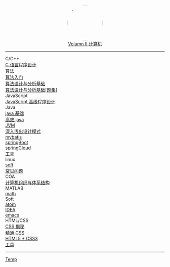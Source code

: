 <br>
<div style="text-align: center">
<a href="#"><img style="width:7rem;border-radius:50%;" src="favicon.gif"></img></a>
<br>

<a href="#/Volumn_II/welcome" class="name alive">
    <i class='iconfont icon-books-1'></i> Volumn II
</a>

<a href="#/Volumn_II/IT/welcome" class="js-name name alive name-sub">
     计算机
</a>
</div>

<hr>

<div class='book-list-sub2'>
    <i class='nav-icon iconfont icon-book-open'></i>
    <span> C/C++</span>
    <div class='book-list-sub3 hidden'>
        <a href="#/Volumn_II/IT/c/the_C_Programming_Language" class="alive">
        <i class='iconfont icon-page'></i>
        C 语言程序设计</a>
    </div>                                                            
</div>                                                            

<div class='book-list-sub2'>
    <i class='nav-icon iconfont icon-book-open'></i>
    <span> 算法</span>
    <div class='book-list-sub3 hidden'>
        <a href="#/Volumn_II/IT/algorithms/algorithms" class="alive">
        <i class='iconfont icon-page'></i>
        算法入门</a>
    </div>                                                            
    <div class='book-list-sub3 hidden'>
        <a href="#/Volumn_II/IT/algorithms/Introduction_to_the_Design_and_Analysis_of_Algorithms" class="alive">
        <i class='iconfont icon-page'></i>
        算法设计与分析基础</a>
    </div>                                                            
    <div class='book-list-sub3 hidden'>
        <a href="#/Volumn_II/IT/algorithms/Introduction_to_the_Design_and_Analysis_of_Algorithms_Problems" class="alive">
        <i class='iconfont icon-page'></i>
        算法设计与分析基础[题集]</a>
    </div>                                                            
</div>                                                            

<div class='book-list-sub2'>
    <i class='nav-icon iconfont icon-book-open'></i>
    <span> JavaScript</span>
    <div class='book-list-sub3 hidden'>
        <a href="#/Volumn_II/IT/javascript/javascript" class="alive">
        <i class='iconfont icon-page'></i>
        JavaScript 高级程序设计</a>
    </div>                                                            
</div>                                                            

<div class='book-list-sub2'>
    <i class='nav-icon iconfont icon-book-open'></i>
    <span> Java</span>
    <div class='book-list-sub3 hidden'>
        <a href="#/Volumn_II/IT/java/javase" class="alive">
        <i class='iconfont icon-page'></i>
        java 基础</a>
    </div>                                                            
    <div class='book-list-sub3 hidden'>
        <a href="#/Volumn_II/IT/java/effctive_java" class="alive">
        <i class='iconfont icon-page'></i>
        高效 java</a>
    </div>                                                            
    <div class='book-list-sub3 hidden'>
        <a href="#/Volumn_II/IT/java/jvm" class="alive">
        <i class='iconfont icon-page'></i>
        JVM</a>
    </div>                                                            
    <div class='book-list-sub3 hidden'>
        <a href="#/Volumn_II/IT/java/head_first_design_pattern" class="alive">
        <i class='iconfont icon-page'></i>
        深入浅出设计模式</a>
    </div>                                                            
    <div class='book-list-sub3 hidden'>
        <a href="#/Volumn_II/IT/java/mybatis" class="alive">
        <i class='iconfont icon-page'></i>
        mybatis</a>
    </div>                                                            
    <div class='book-list-sub3 hidden'>
        <a href="#/Volumn_II/IT/java/springBoot" class="alive">
        <i class='iconfont icon-page'></i>
        springBoot</a>
    </div>                                                            
    <div class='book-list-sub3 hidden'>
        <a href="#/Volumn_II/IT/java/springCloud" class="alive">
        <i class='iconfont icon-page'></i>
        springCloud</a>
    </div>                                                            
    <div class='book-list-sub3 hidden'>
        <a href="#/Volumn_II/IT/java/tools" class="alive">
        <i class='iconfont icon-page'></i>
        工具</a>
    </div>                                                            
</div>                                                            

<div class='book-list-sub2'>
    <i class='nav-icon iconfont icon-book-open' ></i>
    <span> linux</span>
    <div class='book-list-sub3 hidden'>
        <a href="#/Volumn_II/IT/linux/soft" class="alive">
        <i class='iconfont icon-page' ></i> soft</a>
    </div>                                                            
    <div class='book-list-sub3 hidden'>
        <a href="#/Volumn_II/IT/linux/problem" class="alive">
        <i class='iconfont icon-page' ></i> 常见问题</a>
    </div>                                                            
</div>                                                            

<div class='book-list-sub2'>
    <i class='nav-icon iconfont icon-book-open' ></i>
    <span> COA</span>
    <div class='book-list-sub3 hidden'>
        <a href="#/Volumn_II/IT/coa/computer_organization_and_architecture" class="alive">
        <i class='iconfont icon-page' ></i> 计算机组织与体系结构</a>
    </div>                                                            
</div>                                                            

<div class='book-list-sub2'>
    <i class='nav-icon iconfont icon-book-open' ></i>
    <span> MATLAB</span>
    <div class='book-list-sub3 hidden'>
        <a href="#/Volumn_II/IT/matlab/math" class="alive">
        <i class='iconfont icon-page' ></i> math</a>
    </div>                                                            
</div>                                                            

<div class='book-list-sub2'>
    <i class='nav-icon iconfont icon-book-open' ></i>
    <span> Soft</span>
    <div class='book-list-sub3 hidden'>
        <a href="#/Volumn_II/IT/soft/atom" class="alive">
        <i class='iconfont icon-page' ></i> atom</a>
    </div>                                                            
    <div class='book-list-sub3 hidden'>
        <a href="#/Volumn_II/IT/soft/idea" class="alive">
        <i class='iconfont icon-page' ></i> IDEA</a>
    </div>                                                            
    <div class='book-list-sub3 hidden'>
        <a href="#/Volumn_II/IT/soft/emacs/spacemacs-zh" class="alive">
        <i class='iconfont icon-page' ></i> emacs</a>
    </div>                                                            
</div>                                                            

<div class='book-list-sub2'>
    <i class='nav-icon iconfont icon-book-open' ></i>
    <span> HTML/CSS </span>
    <div class='book-list-sub3 hidden'>
        <a href="#/Volumn_II/IT/html/css_secrets" class="alive">
        <i class='iconfont icon-page' ></i> CSS 揭秘</a>
    </div>
    <div class='book-list-sub3 hidden'>
        <a href="#/Volumn_II/IT/html/mastery_css" class="alive">
        <i class='iconfont icon-page' ></i> 精通 CSS</a>
    </div>
    <div class='book-list-sub3 hidden'>
        <a href="#/Volumn_II/IT/html/html5+css3" class="alive">
        <i class='iconfont icon-page' ></i> HTML5 + CSS3</a>
    </div>
    <div class='book-list-sub3 hidden'>
        <a href="#/Volumn_II/IT/html/tools" class="alive">
        <i class='iconfont icon-page' ></i> 工具</a>
    </div>
    
</div>                                                            

<hr>
<div class='book-list-sub3'>
    <a href="#/Volumn_II/IT/temp/temp" class="alive">
    <i class='iconfont icon-page' ></i> Temp</a>
</div>                                                            

